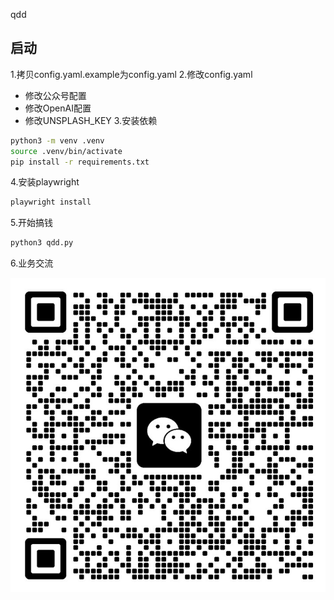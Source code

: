qdd

## 启动
1.拷贝config.yaml.example为config.yaml
2.修改config.yaml
  - 修改公众号配置
  - 修改OpenAI配置
  - 修改UNSPLASH_KEY
3.安装依赖
```bash
python3 -m venv .venv
source .venv/bin/activate
pip install -r requirements.txt
```
4.安装playwright
```bash
playwright install
```
5.开始搞钱
```bash
python3 qdd.py
```
6.业务交流

![微信](./res/wegroup.jpg)